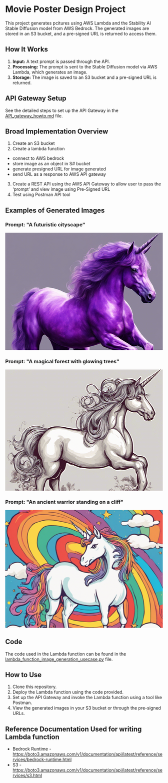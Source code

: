 # Movie Poster Design Project
This project generates pcitures using AWS Lambda and the Stability AI Stable Diffusion model from AWS Bedrock. The generated images are stored in an S3 bucket, and a pre-signed URL is returned to access them.

## How It Works
1. **Input:** A text prompt is passed through the API.
2. **Processing:** The prompt is sent to the Stable Diffusion model via AWS Lambda, which generates an image.
3. **Storage:** The image is saved to an S3 bucket and a pre-signed URL is returned.

## API Gateway Setup
See the detailed steps to set up the API Gateway in the [API_gateway_howto.md](API_gateway_howto.md) file.

## Broad Implementation Overview
1. Create an S3 bucket
2. Create a lambda function 
 * connect to AWS bedrock
 * store image as an object in S# bucket
 * generate presigned URL for image generated
 * send URL as a response to AWS API gateway
3. Create a REST API using the AWS API Gateway to allow user to pass the ‘prompt’ and view image using Pre-Signed URL
4. Test using Postman API tool 

## Examples of Generated Images

### Prompt: "A futuristic cityscape"
![Image of a unicorn](images/image1.png)

### Prompt: "A magical forest with glowing trees"
![Image of a purple unicorn](images/image2.png)

### Prompt: "An ancient warrior standing on a cliff"
![An image of a unicorn with rainbow background in the style of Dr Seuss](images/image3.png)

## Code
The code used in the Lambda function can be found in the [lambda_function_image_generation_usecase.py](lambda_function_image_generation_usecase.py) file.

## How to Use
1. Clone this repository.
2. Deploy the Lambda function using the code provided.
3. Set up the API Gateway and invoke the Lambda function using a tool like Postman.
4. View the generated images in your S3 bucket or through the pre-signed URLs.

## Reference Documentation Used for writing Lambda function 
* Bedrock Runtime - https://boto3.amazonaws.com/v1/documentation/api/latest/reference/services/bedrock-runtime.html
* S3 - https://boto3.amazonaws.com/v1/documentation/api/latest/reference/services/s3.html

